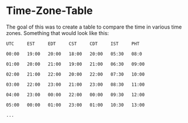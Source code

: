 # Time-Zone-Table

The goal of this was to create a table to compare the time in various time zones. Something that would look like this:

`UTC     EST     EDT     CST     CDT     IST     PHT`

`00:00   19:00   20:00   18:00   20:00   05:30   08:0`

`01:00   20:00   21:00   19:00   21:00   06:30   09:00`

`02:00   21:00   22:00   20:00   22:00   07:30   10:00`

`03:00   22:00   23:00   21:00   23:00   08:30   11:00`

`04:00   23:00   00:00   22:00   00:00   09:30   12:00`

`05:00   00:00   01:00   23:00   01:00   10:30   13:00`

`...`

